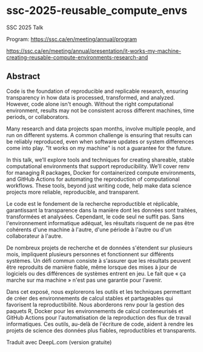 # ssc-2025-reusable_compute_envs
SSC 2025 Talk

Program: <https://ssc.ca/en/meeting/annual/program>

<https://ssc.ca/en/meeting/annual/presentation/it-works-my-machine-creating-reusable-compute-environments-research-and>

## Abstract

Code is the foundation of reproducible and replicable research, ensuring transparency in how data is processed, transformed, and analyzed. However, code alone isn't enough. Without the right computational environment, results may not be consistent across different machines, time periods, or collaborators.

Many research and data projects span months, involve multiple people, and run on different systems. A common challenge is ensuring that results can be reliably reproduced, even when software updates or system differences come into play. "It works on my machine" is not a guarantee for the future.

In this talk, we’ll explore tools and techniques for creating shareable, stable computational environments that support reproducibility. We’ll cover renv for managing R packages, Docker for containerized compute environments, and GitHub Actions for automating the reproduction of computational workflows. These tools, beyond just writing code, help make data science projects more reliable, reproducible, and transparent.

Le code est le fondement de la recherche reproductible et réplicable, garantissant la transparence dans la manière dont les données sont traitées, transformées et analysées. Cependant, le code seul ne suffit pas. Sans l'environnement informatique adéquat, les résultats risquent de ne pas être cohérents d'une machine à l'autre, d'une période à l'autre ou d'un collaborateur à l'autre.

De nombreux projets de recherche et de données s'étendent sur plusieurs mois, impliquent plusieurs personnes et fonctionnent sur différents systèmes. Un défi commun consiste à s'assurer que les résultats peuvent être reproduits de manière fiable, même lorsque des mises à jour de logiciels ou des différences de systèmes entrent en jeu. Le fait que « ça marche sur ma machine » n'est pas une garantie pour l'avenir.

Dans cet exposé, nous explorerons les outils et les techniques permettant de créer des environnements de calcul stables et partageables qui favorisent la reproductibilité. Nous aborderons renv pour la gestion des paquets R, Docker pour les environnements de calcul conteneurisés et GitHub Actions pour l'automatisation de la reproduction des flux de travail informatiques. Ces outils, au-delà de l'écriture de code, aident à rendre les projets de science des données plus fiables, reproductibles et transparents.

Traduit avec DeepL.com (version gratuite)
